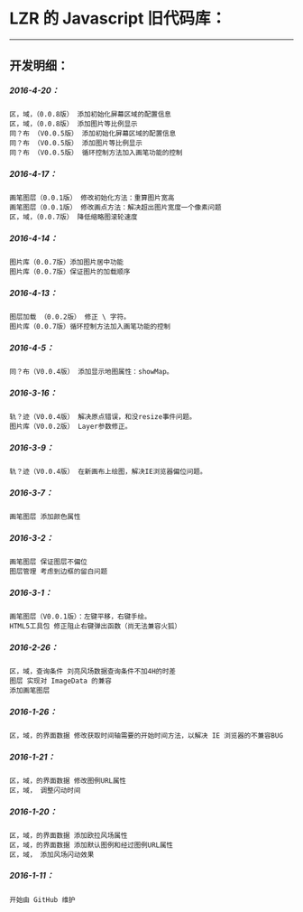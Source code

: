 LZR 的 Javascript 旧代码库：
===========

***


开发明细：
---------------------

##### 2016-4-20：
	区，域，（0.0.8版） 添加初始化屏幕区域的配置信息
	区，域，（0.0.8版） 添加图片等比例显示
	同？布 （V0.0.5版） 添加初始化屏幕区域的配置信息
	同？布 （V0.0.5版） 添加图片等比例显示
	同？布 （V0.0.5版） 循环控制方法加入画笔功能的控制

##### 2016-4-17：
	画笔图层（0.0.1版） 修改初始化方法：重算图片宽高
	画笔图层（0.0.1版） 修改画点方法：解决超出图片宽度一个像素问题
	区，域，（0.0.7版） 降低缩略图滚轮速度

##### 2016-4-14：
	图片库（0.0.7版）添加图片居中功能
	图片库（0.0.7版）保证图片的加载顺序

##### 2016-4-13：
	图层加载 （0.0.2版） 修正 \ 字符。
	图片库（0.0.7版）循环控制方法加入画笔功能的控制

##### 2016-4-5：
	同？布（V0.0.4版） 添加显示地图属性：showMap。

##### 2016-3-16：
	轨？迹（V0.0.4版） 解决原点错误，和没resize事件问题。
	图片库（V0.0.2版） Layer参数修正。

##### 2016-3-9：
	轨？迹（V0.0.4版） 在新画布上绘图，解决IE浏览器偏位问题。

##### 2016-3-7：
	画笔图层 添加颜色属性

##### 2016-3-2：
	画笔图层 保证图层不偏位
	图层管理 考虑到边框的留白问题

##### 2016-3-1：
	画笔图层（V0.0.1版）：左键平移，右键手绘。
	HTML5工具包 修正阻止右键弹出函数（尚无法兼容火狐）

##### 2016-2-26：
	区，域，查询条件 刘亮风场数据查询条件不加4H的时差
	图层 实现对 ImageData 的兼容
	添加画笔图层

##### 2016-1-26：
	区，域，的界面数据 修改获取时间轴需要的开始时间方法，以解决 IE 浏览器的不兼容BUG

##### 2016-1-21：
	区，域，的界面数据 修改图例URL属性
	区，域， 调整闪动时间

##### 2016-1-20：
	区，域，的界面数据 添加欧拉风场属性
	区，域，的界面数据 添加默认图例和经过图例URL属性
	区，域， 添加风场闪动效果

##### 2016-1-11：
	开始由 GitHub 维护
